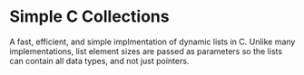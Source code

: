# Simple C Collections

A fast, efficient, and simple implmentation of dynamic lists in C. Unlike many implementations, list element sizes are passed as parameters so the lists can contain all data types, and not just pointers.
